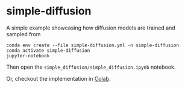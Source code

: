 # simple-diffusion
A simple example showcasing how diffusion models are trained and sampled from

```
conda env create --file simple-diffusion.yml -n simple-diffusion
conda activate simple-diffusion
jupyter-notebook
```
Then open the `simple_diffusion/simple_diffusion.ipynb` notebook.

Or, checkout the implementation in [Colab](https://colab.research.google.com/github/lherron2/simple-diffusion/blob/main/%20simple-diffusion/simple_diffusion/simple_diffusion_colab.ipynb).
